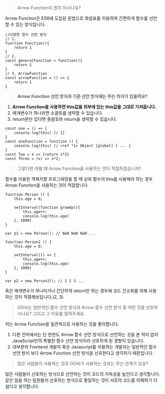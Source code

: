 > Arrow Function이 뭔지 아시나요?

Arrow Function은 ES6에 도입된 문법으로 화살표를 이용하여 간편하게 함수를 선언할 수 있는 방식입니다.

```
//다양한 함수 선언 방식
// 1.
function Function(){
    return 1
}
// 2.
const generalFunction = function(){
    return 1
}
// 3. ArrowFunction
const arrowFunction = () => {
    return 1
}
```

> **Arrow Function 선언 방식과 기존 선언 방식에는 무슨 차이가 있을까요?**

1. **Arrow Function을 사용하면 this값을 외부에 있는 this값을 그대로 가져옵니다.**
2. 매개변수가 하나라면 소괄호를 생략할 수 있습니다.
3. return문만 있다면 중괄호와 return을 생략할 수 있습니다.

```
const one = () => {
    console.log(this) // {}
}
const oneFunction = function () {
    console.log(this) // <ref *1> Object [global] { ... }
}
const Two = x => {return x*2}
const Three = (x) => x*2;
```

> 그렇다면 어떨 때 Arrow Function을 사용하는 것이 적절하겠습니까?

함수를 이용한 객체지향 프로그래밍을 할 때 상위 함수의 this를 사용해야 하는 경우 Arrow Function을 사용하는 것이 적절합니다.

```
function Person () {
    this.age = 0;

    setInterval(function growUp(){
        this.age++;
        console.log(this.age)
    }, 1000)
}

var p1 = new Person(); // NaN NaN NaN ...

function Person2 () {
    this.age = 0;

    setInterval(() => {
        this.age++;
        console.log(this.age)
    }, 1000)
}

var p2 = new Person2(); // 1 2 3 ...

```
혹은 매개변수가 하나이거나 간단하게 return만 하는 경우에 코드 간소화를 위해 사용하는 것이 적절해보입니다.(2, 3)

> OO씨는 일반적인 함수 선언 방식과 Arrow 함수 선언 방식 중 어떤 것을 선호하시나요? 그리고 그 이유를 알려주세요.

저는 Arrow Function을 일관적으로 사용하는 것을 좋아합니다.
1. 다른 언어에서는 단 한번도 Arrow 함수 선언 방식으로 선언하는 것을 본 적이 없어 JavaScript만의 특별한 함수 선언 방식이라 선호하게 된 경향이 있습니다. 
2. 대부분의 Frontend 개발자 혹은 Javascript를 이용하는 개발자는 일반적인 함수 선언 방식 보다 Arrow Function 선언 방식을 선호한다고 생각하기 때문입니다.

>  많은 사람들이 사용하는 것과 OO씨가 사용하는 것과는 무슨 관계가 있죠?

많은 사람들이 선호하는 방식으로 선언하는 것이 코드의 가독성을 높인다고 생각합니다. 같은 일을 하는 팀원들이 선호하는 방식으로 통일하는 것이 서로의 코드를 이해하기 더 쉽다고 생각합니다.

